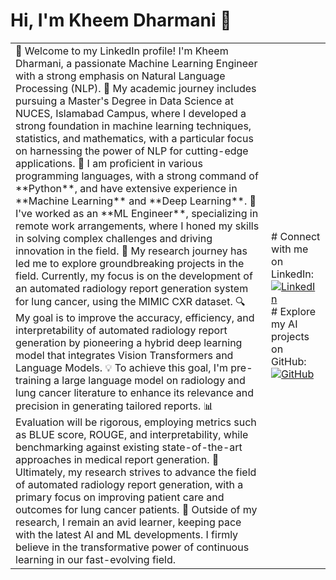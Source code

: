 # Hi, I'm Kheem Dharmani 👋

<table>
  <tr>
    <td valign="center">
      👋 Welcome to my LinkedIn profile! I'm Kheem Dharmani, a passionate Machine Learning Engineer with a strong emphasis on Natural Language Processing (NLP).
      🧠 My academic journey includes pursuing a Master's Degree in Data Science at NUCES, Islamabad Campus, where I developed a strong foundation in machine learning techniques, statistics, and mathematics, with a particular focus on harnessing the power of NLP for cutting-edge applications.
      🌱 I am proficient in various programming languages, with a strong command of **Python**, and have extensive experience in **Machine Learning** and **Deep Learning**.
      🚀 I've worked as an **ML Engineer**, specializing in remote work arrangements, where I honed my skills in solving complex challenges and driving innovation in the field.
      🧬 My research journey has led me to explore groundbreaking projects in the field. Currently, my focus is on the development of an automated radiology report generation system for lung cancer, using the MIMIC CXR dataset.
      🔍 My goal is to improve the accuracy, efficiency, and interpretability of automated radiology report generation by pioneering a hybrid deep learning model that integrates Vision Transformers and Language Models.
      💡 To achieve this goal, I'm pre-training a large language model on radiology and lung cancer literature to enhance its relevance and precision in generating tailored reports.
      📊 Evaluation will be rigorous, employing metrics such as BLUE score, ROUGE, and interpretability, while benchmarking against existing state-of-the-art approaches in medical report generation.
      🏥 Ultimately, my research strives to advance the field of automated radiology report generation, with a primary focus on improving patient care and outcomes for lung cancer patients.
      🚀 Outside of my research, I remain an avid learner, keeping pace with the latest AI and ML developments. I firmly believe in the transformative power of continuous learning in our fast-evolving field.
<td>
# Connect with me on LinkedIn:
      <a href="[https://www.linkedin.com/in/kheemdharmani](https://www.linkedin.com/in/kheem-parkash-dharmani-74b8641b1/)"><img src="https://img.shields.io/badge/-Kheem%20Dharmani-blue?style=flat-square&logo=Linkedin&logoColor=white&link=https://www.linkedin.com/in/kheemdharmani" alt="LinkedIn"/></a>
# Explore my AI projects on GitHub:
      <a href="[https://github.com/yourgithubusername](https://github.com/Kheem-Dh)"><img src="https://img.shields.io/badge/-GitHub-black?style=flat-square&logo=GitHub&logoColor=white&link=https://github.com/yourgithubusername" alt="GitHub"/></a>
    </td>
  </tr>
</table>

<!---
Kheem-Dh/Kheem-Dh is a ✨ special ✨ repository because its `README.md` (this file) appears on your GitHub profile.
You can click the Preview link to take a look at your changes.
--->
